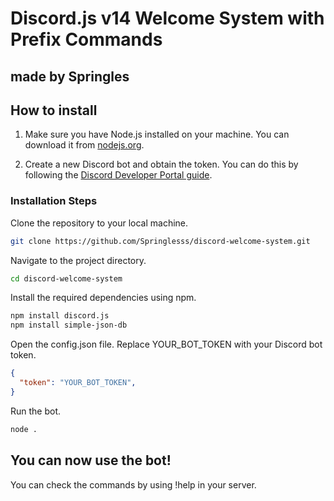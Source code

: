 # Discord.js v14 Welcome System with Prefix Commands

made by Springles
---

## How to install

1. Make sure you have Node.js installed on your machine. You can download it from [nodejs.org](https://nodejs.org/).

2. Create a new Discord bot and obtain the token. You can do this by following the [Discord Developer Portal guide](https://discord.com/developers/docs/intro).

### Installation Steps

Clone the repository to your local machine.
```bash
git clone https://github.com/Springlesss/discord-welcome-system.git
```

Navigate to the project directory.
```bash
cd discord-welcome-system
```
Install the required dependencies using npm.

```bash
npm install discord.js
npm install simple-json-db
```

Open the config.json file.
Replace YOUR_BOT_TOKEN with your Discord bot token.

```json
{
  "token": "YOUR_BOT_TOKEN",
}
```
Run the bot.

```bash
node .
```
You can now use the bot!
---
You can check the commands by using !help in your server.

